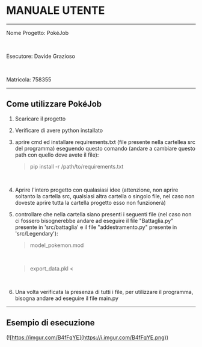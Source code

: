 # MANUALE UTENTE
---------
Nome Progetto: PokéJob

$~$

Esecutore: Davide Grazioso 

$~$

Matricola: 758355

---------
## Come utilizzare PokéJob

1) Scaricare il progetto
$~$

2) Verificare di avere python installato 
$~$

3) aprire cmd ed installare requirements.txt (file presente nella cartellea src del programma) eseguendo questo comando (andare a cambiare questo path con quello dove avete il file): 
$~$   
    > pip install -r /path/to/requirements.txt

$~$

4) Aprire l'intero progetto con qualasiasi idee (attenzione, non aprire soltanto la cartella src, qualsiasi altra cartella o singolo file, nel caso non doveste aprire tutta la cartella progetto esso non funzionerà)
$~$

5) controllare che nella cartella siano presenti i seguenti file (nel caso non ci fossero bisognerebbe andare ad eseguire il file "Battaglia.py" presente in 'src/battaglia' e il file "addestramento.py" presente in 'src/Legendary'):
$~$
    >  model_pokemon.mod
    
    $~$
   
    >  export_data.pkl <

$~$

6) Una volta verificata la presenza di tutti i file, per utilizzare il programma, bisogna andare ad eseguire il file main.py

-------------

## Esempio di esecuzione
(![https://imgur.com/B4fFqYE](https://i.imgur.com/B4fFqYE.png))
